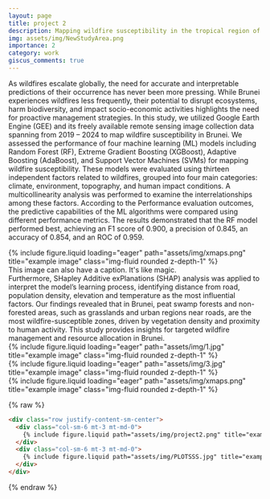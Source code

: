 ```yaml
---
layout: page
title: project 2
description: Mapping wildfire susceptibility in the tropical region of Brunei: a machine learning and explainable AI approach using google earth engine with remote sensing data
img: assets/img/NewStudyArea.png
importance: 2
category: work
giscus_comments: true
---
```

As wildfires escalate globally, the need for accurate and interpretable predictions of their occurrence has never been more pressing. While Brunei experiences wildfires less frequently, their potential to disrupt ecosystems, harm biodiversity, and impact socio-economic activities highlights the need for proactive management strategies. In this study, we utilized Google Earth Engine (GEE) and its freely available remote sensing image collection data spanning from 2019 – 2024 to map wildfire susceptibility in Brunei. We assessed the performance of four machine learning (ML) models including Random Forest (RF), Extreme Gradient Boosting (XGBoost), Adaptive Boosting (AdaBoost), and Support Vector Machines (SVMs) for mapping wildfire susceptibility. These models were evaluated using thirteen independent factors related to wildfires, grouped into four main categories: climate, environment, topography, and human impact conditions. A multicollinearity analysis was performed to examine the interrelationships among these factors. According to the Performance evaluation outcomes, the predictive capabilities of the ML algorithms were compared using different performance metrics. The results demonstrated that the RF model performed best, achieving an F1 score of 0.900, a precision of 0.845, an accuracy of 0.854, and an ROC of 0.959. 
<div class="row">
    <div class="col-sm mt-3 mt-md-0">
        {% include figure.liquid loading="eager" path="assets/img/xmaps.png" title="example image" class="img-fluid rounded z-depth-1" %}
    </div>
</div>
<div class="caption">
    This image can also have a caption. It's like magic.
</div>
Furthermore, SHapley Additive exPlanations (SHAP) analysis was applied to interpret the model’s learning process, identifying distance from road, population density, elevation and temperature as the most influential factors. Our findings revealed that in Brunei, peat swamp forests and non-forested areas, such as grasslands and urban regions near roads, are the most wildfire-susceptible zones, driven by vegetation density and proximity to human activity. This study provides insights for targeted wildfire management and resource allocation in Brunei.

<div class="row">
    <div class="col-sm mt-3 mt-md-0">
        {% include figure.liquid loading="eager" path="assets/img/1.jpg" title="example image" class="img-fluid rounded z-depth-1" %}
    </div>
    <div class="col-sm mt-3 mt-md-0">
        {% include figure.liquid loading="eager" path="assets/img/3.jpg" title="example image" class="img-fluid rounded z-depth-1" %}
    </div>
    <div class="col-sm mt-3 mt-md-0">
        {% include figure.liquid loading="eager" path="assets/img/xmaps.png" title="example image" class="img-fluid rounded z-depth-1" %}
    </div>
</div>

{% raw %}

```html
<div class="row justify-content-sm-center">
  <div class="col-sm-6 mt-3 mt-md-0">
    {% include figure.liquid path="assets/img/project2.png" title="example image" class="img-fluid rounded z-depth-1" %}
  </div>
  <div class="col-sm-6 mt-3 mt-md-0">
    {% include figure.liquid path="assets/img/PLOTSSS.jpg" title="example image" class="img-fluid rounded z-depth-1" %}
  </div>
</div>
```

{% endraw %}
